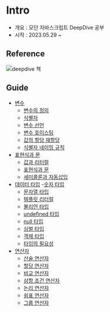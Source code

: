# Intro

* 개요 : 모던 자바스크립트 DeepDive 공부
* 시작 : 2023.05.29 \~

## Reference

![deepdive 책](../../assets/js\_book.png)

## Guide

* [변수](https://github.com/ohtaekwon/Frontend-101/tree/main/JavaScript/DeepDive/04.%EB%B3%80%EC%88%98)
  * [변수의 정의](https://github.com/ohtaekwon/Frontend-101/blob/main/JavaScript/DeepDive/04.%EB%B3%80%EC%88%98/4.1\_%EB%B3%80%EC%88%98%EB%9E%80%20%EB%AC%B4%EC%97%87%EC%9D%B8%EA%B0%80.md)
  * [식별자](https://github.com/ohtaekwon/Frontend-101/blob/main/JavaScript/DeepDive/04.%EB%B3%80%EC%88%98/4.2\_%EC%8B%9D%EB%B3%84%EC%9E%90.md)
  * [변수 선언](https://github.com/ohtaekwon/Frontend-101/blob/main/JavaScript/DeepDive/04.%EB%B3%80%EC%88%98/4.3\_%EB%B3%80%EC%88%98%20%EC%84%A0%EC%96%B8.md)
  * [변수 호이스팅](https://github.com/ohtaekwon/Frontend-101/blob/main/JavaScript/DeepDive/04.%EB%B3%80%EC%88%98/4.4\_%EB%B3%80%EC%88%98%20%EC%84%A0%EC%96%B8%EC%9D%98%20%EC%8B%A4%ED%96%89%20%EC%8B%9C%EC%A0%90%EA%B3%BC%EB%B3%80%EC%88%98%20%ED%98%B8%EC%9D%B4%EC%8A%A4%ED%8C%85.md)
  * [값의 할당 재할당](https://github.com/ohtaekwon/Frontend-101/blob/main/JavaScript/DeepDive/04.%EB%B3%80%EC%88%98/4.5\_%EA%B0%92%EC%9D%98%20%ED%95%A0%EB%8B%B9%EA%B3%BC%20%EC%9E%AC%ED%95%A0%EB%8B%B9.md)
  * [식별자 네이밍 규칙](https://github.com/ohtaekwon/Frontend-101/blob/main/JavaScript/DeepDive/04.%EB%B3%80%EC%88%98/4.6\_%EC%8B%9D%EB%B3%84%EC%9E%90%20%EB%84%A4%EC%9D%B4%EB%B0%8D%20%EA%B7%9C%EC%B9%99.md)
* [표현식과 문](https://github.com/ohtaekwon/Frontend-101/tree/main/JavaScript/DeepDive/05.%ED%91%9C%ED%98%84%EC%8B%9D%EA%B3%BC%20%EB%AC%B8)
  * [값과 리터럴](https://github.com/ohtaekwon/Frontend-101/blob/main/JavaScript/DeepDive/05.%ED%91%9C%ED%98%84%EC%8B%9D%EA%B3%BC%20%EB%AC%B8/5.1\_%EA%B0%92%EA%B3%BC%20%EB%A6%AC%ED%84%B0%EB%9F%B4.md)
  * [표현식과 문](https://github.com/ohtaekwon/Frontend-101/blob/main/JavaScript/DeepDive/05.%ED%91%9C%ED%98%84%EC%8B%9D%EA%B3%BC%20%EB%AC%B8/5.3\_%ED%91%9C%ED%98%84%EC%8B%9D%EA%B3%BC%20%EB%AC%B8.md)
  * [세미콜론과 자동삽입](https://github.com/ohtaekwon/Frontend-101/blob/main/JavaScript/DeepDive/05.%ED%91%9C%ED%98%84%EC%8B%9D%EA%B3%BC%20%EB%AC%B8/5.5\_%EC%84%B8%EB%AF%B8%EC%BD%9C%EB%A1%A0%EA%B3%BC%20%EC%9E%90%EB%8F%99%EC%82%BD%EC%9E%85%EA%B8%B0%EB%8A%A5.md)
* [데이터 타입](https://github.com/ohtaekwon/Frontend-101/tree/main/JavaScript/DeepDive/06.%EB%8D%B0%EC%9D%B4%ED%84%B0%20%ED%83%80%EC%9E%85) -[숫자 타입](https://github.com/ohtaekwon/Frontend-101/blob/main/JavaScript/DeepDive/06.%EB%8D%B0%EC%9D%B4%ED%84%B0%20%ED%83%80%EC%9E%85/6.1\_%EB%8D%B0%EC%9D%B4%ED%84%B0%20%ED%83%80%EC%9E%85\(%EC%88%AB%EC%9E%90%2C%20%EB%AC%B8%EC%9E%90%EC%97%B4%2C%20%EB%B6%88%EB%A6%AC%EC%96%B8\).md#61-%EC%88%AB%EC%9E%90-%ED%83%80%EC%9E%85)
  * [문자열 타입](https://github.com/ohtaekwon/Frontend-101/blob/main/JavaScript/DeepDive/06.%EB%8D%B0%EC%9D%B4%ED%84%B0%20%ED%83%80%EC%9E%85/6.1\_%EB%8D%B0%EC%9D%B4%ED%84%B0%20%ED%83%80%EC%9E%85\(%EC%88%AB%EC%9E%90%2C%20%EB%AC%B8%EC%9E%90%EC%97%B4%2C%20%EB%B6%88%EB%A6%AC%EC%96%B8\).md#61-%EC%88%AB%EC%9E%90-%ED%83%80%EC%9E%85)
  * [템플릿 리터럴](https://github.com/ohtaekwon/Frontend-101/blob/main/JavaScript/DeepDive/06.%EB%8D%B0%EC%9D%B4%ED%84%B0%20%ED%83%80%EC%9E%85/6.1\_%EB%8D%B0%EC%9D%B4%ED%84%B0%20%ED%83%80%EC%9E%85\(%EC%88%AB%EC%9E%90%2C%20%EB%AC%B8%EC%9E%90%EC%97%B4%2C%20%EB%B6%88%EB%A6%AC%EC%96%B8\).md#61-%EC%88%AB%EC%9E%90-%ED%83%80%EC%9E%85)
  * [불리언 타입](https://github.com/ohtaekwon/Frontend-101/blob/main/JavaScript/DeepDive/06.%EB%8D%B0%EC%9D%B4%ED%84%B0%20%ED%83%80%EC%9E%85/6.1\_%EB%8D%B0%EC%9D%B4%ED%84%B0%20%ED%83%80%EC%9E%85\(%EC%88%AB%EC%9E%90%2C%20%EB%AC%B8%EC%9E%90%EC%97%B4%2C%20%EB%B6%88%EB%A6%AC%EC%96%B8\).md#61-%EC%88%AB%EC%9E%90-%ED%83%80%EC%9E%85)
  * [undefined 타입](https://github.com/ohtaekwon/Frontend-101/blob/main/JavaScript/DeepDive/06.%EB%8D%B0%EC%9D%B4%ED%84%B0%20%ED%83%80%EC%9E%85/6.1\_%EB%8D%B0%EC%9D%B4%ED%84%B0%20%ED%83%80%EC%9E%85\(%EC%88%AB%EC%9E%90%2C%20%EB%AC%B8%EC%9E%90%EC%97%B4%2C%20%EB%B6%88%EB%A6%AC%EC%96%B8\).md#61-%EC%88%AB%EC%9E%90-%ED%83%80%EC%9E%85)
  * [null 타입](https://github.com/ohtaekwon/Frontend-101/blob/main/JavaScript/DeepDive/06.%EB%8D%B0%EC%9D%B4%ED%84%B0%20%ED%83%80%EC%9E%85/6.1\_%EB%8D%B0%EC%9D%B4%ED%84%B0%20%ED%83%80%EC%9E%85\(%EC%88%AB%EC%9E%90%2C%20%EB%AC%B8%EC%9E%90%EC%97%B4%2C%20%EB%B6%88%EB%A6%AC%EC%96%B8\).md#61-%EC%88%AB%EC%9E%90-%ED%83%80%EC%9E%85)
  * [심벌 타입](https://github.com/ohtaekwon/Frontend-101/blob/main/JavaScript/DeepDive/06.%EB%8D%B0%EC%9D%B4%ED%84%B0%20%ED%83%80%EC%9E%85/6.1\_%EB%8D%B0%EC%9D%B4%ED%84%B0%20%ED%83%80%EC%9E%85\(%EC%88%AB%EC%9E%90%2C%20%EB%AC%B8%EC%9E%90%EC%97%B4%2C%20%EB%B6%88%EB%A6%AC%EC%96%B8\).md#61-%EC%88%AB%EC%9E%90-%ED%83%80%EC%9E%85)
  * [객체 타입](https://github.com/ohtaekwon/Frontend-101/blob/main/JavaScript/DeepDive/06.%EB%8D%B0%EC%9D%B4%ED%84%B0%20%ED%83%80%EC%9E%85/6.1\_%EB%8D%B0%EC%9D%B4%ED%84%B0%20%ED%83%80%EC%9E%85\(%EC%88%AB%EC%9E%90%2C%20%EB%AC%B8%EC%9E%90%EC%97%B4%2C%20%EB%B6%88%EB%A6%AC%EC%96%B8\).md#61-%EC%88%AB%EC%9E%90-%ED%83%80%EC%9E%85)
  * [타입의 필요성](https://github.com/ohtaekwon/Frontend-101/blob/main/JavaScript/DeepDive/06.%EB%8D%B0%EC%9D%B4%ED%84%B0%20%ED%83%80%EC%9E%85/6.1\_%EB%8D%B0%EC%9D%B4%ED%84%B0%20%ED%83%80%EC%9E%85\(%EC%88%AB%EC%9E%90%2C%20%EB%AC%B8%EC%9E%90%EC%97%B4%2C%20%EB%B6%88%EB%A6%AC%EC%96%B8\).md#61-%EC%88%AB%EC%9E%90-%ED%83%80%EC%9E%85)
* [연산자](../../JavaScript/DeepDive/07.%EC%97%B0%EC%82%B0%EC%9E%90)
  * [산술 연산자](https://github.com/ohtaekwon/Frontend-101/tree/main/JavaScript/DeepDive/07.%EC%97%B0%EC%82%B0%EC%9E%90)
  * [할당 연산자](07./07.1\_.md#72-할당-연산자)
  * [비교 연산자](07./07.1\_.md#73-비교-연산자)
  * [삼항 조건 연산자](07./07.2\_-typeof.md#74-삼항-조건-연산자)
  * [논리 연산자](07./07.2\_-typeof.md#75-논리-연산자)
  * [쉼표 연산자](07./07.2\_-typeof.md#76-쉼표-연산자)
  * [그룹 연산자](07./07.2\_-typeof.md#77-그룹-연산자)

